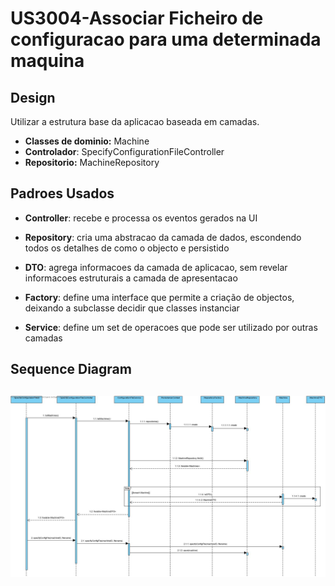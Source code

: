 # US3004-Associar Ficheiro de configuracao para uma determinada maquina

## Design

Utilizar a estrutura base da aplicacao baseada em camadas.



- **Classes de dominio:** Machine
- **Controlador**: SpecifyConfigurationFileController
- **Repositorio:** MachineRepository



## Padroes Usados

- **Controller**: recebe e processa os eventos gerados na UI

- **Repository**: cria uma abstracao da camada de dados, escondendo todos os detalhes de como o objecto e persistido 

- **DTO**: agrega informacoes da camada de aplicacao, sem revelar informacoes estruturais a camada de apresentacao

- **Factory**: define uma interface que permite a criação de objectos, deixando a subclasse decidir que classes instanciar 

- **Service**: define um set de operacoes que pode ser utilizado por outras camadas



## Sequence Diagram 

## ![SD-US3004](.\SD-US3004.jpg)

